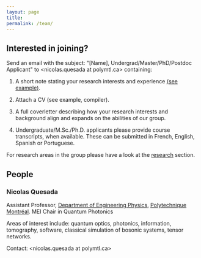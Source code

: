 ```yaml
---
layout: page
title: 
permalink: /team/
---
```

## Interested in joining?


Send an email with the subject: "[Name], Undergrad/Master/PhD/Postdoc Applicant" to <nicolas.quesada at polymtl.ca> containing:

1. A short note stating your research interests and experience [(see example)](https://docs.google.com/document/d/1fFc_DmFd5BYf_qRN7xP8ya6e4KA152q_uFb8y8Nasgw/edit?usp=sharing).

2. Attach a CV (see example, compiler).

3. A full coverletter describing how your research interests and background align and expands on the abilities of our group.

4. Undergraduate/M.Sc./Ph.D. applicants please provide course transcripts, when available. These can be submitted in French, English, Spanish or Portuguese.

For research areas in the group please have a look at the [research](research) section.


## People

### Nicolas Quesada

Assistant Professor, [Department of Engineering Physics](https://www.polymtl.ca/phys/), [Polytechnique Montréal](https://www.polymtl.ca).
MEI Chair in Quantum Photonics

Areas of interest include: quantum optics, photonics, information, tomography, software, classical simulation of bosonic systems, tensor networks.

Contact: <nicolas.quesada at polymtl.ca>